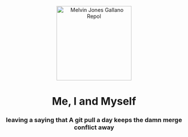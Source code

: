 <p align="center">
 <img width="200px" src="https://trexcruz.github.io/assets/img/IMG_16322090330371971.jpg" align="center" alt="Melvin Jones Gallano Repol" />
 <h1 align="center">Me, I and Myself</h1>
<h3 align="center">leaving a saying that A git pull a day keeps the damn merge conflict away</h3>
 </p>
